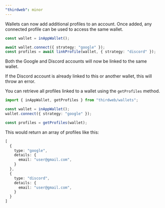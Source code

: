 ```yaml
---
"thirdweb": minor
---
```


Wallets can now add additional profiles to an account. Once added, any connected profile can be used to access the same wallet.

```ts
const wallet = inAppWallet();

await wallet.connect({ strategy: "google" });
const profiles = await linkProfile(wallet, { strategy: "discord" });
```
Both the Google and Discord accounts will now be linked to the same wallet.

If the Discord account is already linked to this or another wallet, this will throw an error.

You can retrieve all profiles linked to a wallet using the `getProfiles` method.
```ts
import { inAppWallet, getProfiles } from "thirdweb/wallets";

const wallet = inAppWallet();
wallet.connect({ strategy: "google" });

const profiles = getProfiles(wallet);
```

This would return an array of profiles like this:
```ts
[
  {
    type: "google",
    details: {
      email: "user@gmail.com",
    }
  },
  {
    type: "discord",
    details: {
      email: "user@gmail.com",
    }
  }
]
```

